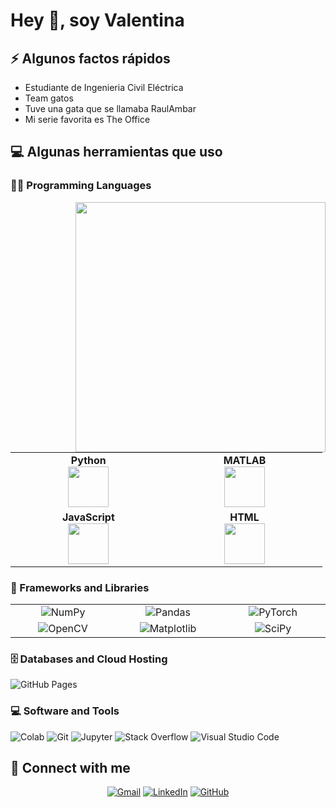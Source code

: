 

# Hey 👋, soy Valentina

## ⚡️ Algunos factos rápidos
<ul>
    <li> Estudiante de Ingenieria Civil Eléctrica </li>
    <li> Team gatos </li>
    <li> Tuve una gata que se llamaba RaulAmbar </li>
    <li> Mi serie favorita es The Office </li>
</ul>

## 💻 Algunas herramientas que uso

### 👨‍💻 Programming Languages 
<img align="right" src="https://media.giphy.com/media/C8uzdnRrT8OsF8OCYH/giphy.gif" width="400" />
<p align="left">
    <table>
    <tbody>
<tr>
<td align="center" width="20%">
<span><b><center>Python</center></b></span> 
<img height=65px src="https://img.icons8.com/color/2x/python.png"> 
</td>
<td align="center" width="20%">
<span><b><center>MATLAB</center></b></span> 
<img height=65px src="https://img.icons8.com/nolan/2x/matlab.png"> 
</td>
</tr>

<tr>
<td align="center" width="20%">
<span><b><center>JavaScript</center></b></span> 
<img height=65px src="https://img.icons8.com/color/2x/javascript.png"> 
</td>

<td align="center" width="20%">
<span><b><center>HTML</center></b></span> 
<img height=65px src="https://img.icons8.com/color/2x/html-5.png"> 
</td>
</tr>
</tbody>
</table>
</p>

### 🧰 Frameworks and Libraries
<p align="left">
    <table>
    <tbody>
<tr>
<td align="center" width="20%">
<img alt="NumPy" src="https://img.shields.io/badge/Numpy%20-%23013243.svg?logo=numpy&logoColor=white">
</td>
<td align="center" width="20%">
<img alt="Pandas" src="https://img.shields.io/badge/Pandas%20-%23150458.svg?logo=pandas&logoColor=white">
</td>
<td align="center" width="20%">
        <img alt="PyTorch" src="https://img.shields.io/badge/PyTorch%20-%23EE4C2C.svg?logo=pytorch&logoColor=white">
    </td>
</tr>

<tr>
<td align="center" width="20%">
    <img alt="OpenCV" src="https://img.shields.io/badge/OpenCV%20-%235C3EE8.svg?logo=opencv&logoColor=white">
</td>
<td align="center" width="20%">
        <img alt="Matplotlib" src="https://img.shields.io/badge/Matplotlib%20-%231371A2.svg?logo=matplotlib&logoColor=white">
</td>
<td align="center" width="20%">
    <img alt="SciPy" src="https://img.shields.io/badge/SciPy%20-%230C55A5.svg?logo=scipy&logoColor=white">
</td>
</tr>
</tbody>
</table>
</p>

### 🗄️ Databases and Cloud Hosting

<p>
    <img alt="GitHub Pages" src="https://img.shields.io/badge/GitHub%20Pages-%23327FC7.svg?logo=github&logoColor=white"></a>
</p>

### 💻 Software and Tools

<p>
    <img alt="Colab" src="https://img.shields.io/badge/Colab-00b56a.svg?logo=google-colab&logoColor=white"></a>
    <img alt="Git" src="https://img.shields.io/badge/Git%20-%23F05033.svg?logo=git&logoColor=white"></a>
    <img alt="Jupyter" src="https://img.shields.io/badge/Jupyter%20-%23F37626.svg?logo=Jupyter&logoColor=white"></a>
    <img alt="Stack Overflow" src="https://img.shields.io/badge/-Stack%20Overflow-FE7A16?logo=stack-overflow&logoColor=white"></a>
    <img alt="Visual Studio Code" src="https://img.shields.io/badge/Visual%20Studio%20Code-0078d7.svg?logo=visual-studio-code&logoColor=white"></a>
</p>

## 🤝 Connect with me
<p align="center">
	<a href="mailto:vazuniga@ug.uchile.cl"><img img src="https://img.shields.io/badge/gmail-%23EA4335.svg?style=plastic&logo=gmail&logoColor=white" alt="Gmail"/></a>
	<a href="https://www.linkedin.com/in/v-zuniga-munoz/"><img src="https://img.shields.io/badge/linkedin-%230A66C2.svg?style=plastic&logo=linkedin&logoColor=white" alt="LinkedIn"/></a>
	<a href="https://github.com/vazuniga1"><img src="https://img.shields.io/badge/github-%23181717.svg?style=plastic&logo=github&logoColor=white" alt="GitHub"/></a>
</p>